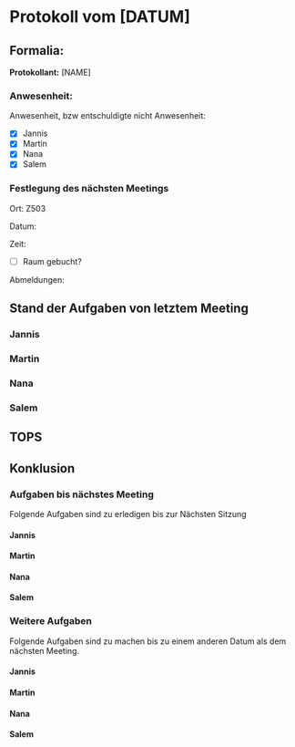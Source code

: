 # Protokoll vom [DATUM]

## Formalia:
**Protokollant:** [NAME]

### Anwesenheit:
Anwesenheit, bzw entschuldigte nicht Anwesenheit:
* [x]  Jannis
* [x]  Martin
* [x]  Nana
* [x]  Salem

### Festlegung des nächsten Meetings
Ort: Z503

Datum:

Zeit:

* [ ] Raum gebucht?

Abmeldungen:

## Stand der Aufgaben von letztem Meeting

### Jannis

### Martin

### Nana

### Salem

## TOPS

## Konklusion

### Aufgaben bis nächstes Meeting
Folgende Aufgaben sind zu erledigen bis zur Nächsten Sitzung

#### Jannis

#### Martin

#### Nana

#### Salem


### Weitere Aufgaben
Folgende Aufgaben sind zu machen bis zu einem anderen Datum als dem nächsten Meeting.

#### Jannis

#### Martin

#### Nana

#### Salem